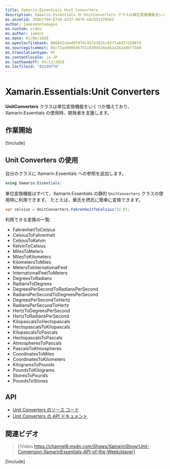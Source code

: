 ```yaml
---
title: Xamarin.Essentials Unit Converters
description: Xamarin.Essentials の UnitConverters クラスは単位変換機能をいくつか備えており、Xamarin.Essentials の使用時、開発者を支援します。
ms.assetid: 35DE2704-E730-4337-9476-66CD53376943
author: jamesmontemagno
ms.custom: video
ms.author: jamont
ms.date: 01/06/2020
ms.openlocfilehash: 866842cbed9f97dc957e3631c037fa8d27d20076
ms.sourcegitcommit: 83cf2a4d99546751c6394510a463a2b2a8bf75b8
ms.translationtype: HT
ms.contentlocale: ja-JP
ms.lasthandoff: 05/13/2020
ms.locfileid: "83149770"
---
```

# <a name="xamarinessentials-unit-converters"></a>Xamarin.Essentials:Unit Converters

**UnitConverters** クラスは単位変換機能をいくつか備えており、Xamarin.Essentials の使用時、開発者を支援します。

## <a name="get-started"></a>作業開始

[!include[](~/essentials/includes/get-started.md)]

## <a name="using-unit-converters"></a>Unit Converters の使用

自分のクラスに Xamarin.Essentials への参照を追加します。

```csharp
using Xamarin.Essentials;
```

単位変換機能はすべて、Xamarin.Essentials の静的 `UnitConverters` クラスの使用時に利用できます。 たとえば、華氏を摂氏に簡単に変換できます。

```csharp
var celsius = UnitConverters.FahrenheitToCelsius(32.0);
```

利用できる変換の一覧:

- FahrenheitToCelsius
- CelsiusToFahrenheit
- CelsiusToKelvin
- KelvinToCelsius
- MilesToMeters
- MilesToKilometers
- KilometersToMiles
- MetersToInternationalFeet
- InternationalFeetToMeters
- DegreesToRadians
- RadiansToDegrees
- DegreesPerSecondToRadiansPerSecond
- RadiansPerSecondToDegreesPerSecond
- DegreesPerSecondToHertz
- RadiansPerSecondToHertz
- HertzToDegreesPerSecond
- HertzToRadiansPerSecond
- KilopascalsToHectopascals
- HectopascalsToKilopascals
- KilopascalsToPascals
- HectopascalsToPascals
- AtmospheresToPascals
- PascalsToAtmospheres
- CoordinatesToMiles
- CoordinatesToKilometers
- KilogramsToPounds
- PoundsToKilograms
- StonesToPounds
- PoundsToStones

## <a name="api"></a>API

- [Unit Converters のソース コード](https://github.com/xamarin/Essentials/tree/master/Xamarin.Essentials/Types/UnitConverters.shared.cs)
- [Unit Converters の API ドキュメント](xref:Xamarin.Essentials.UnitConverters)

## <a name="related-video"></a>関連ビデオ

> [!Video https://channel9.msdn.com/Shows/XamarinShow/Unit-Conversion-XamarinEssentials-API-of-the-Week/player]

[!include[](~/essentials/includes/xamarin-show-essentials.md)]
